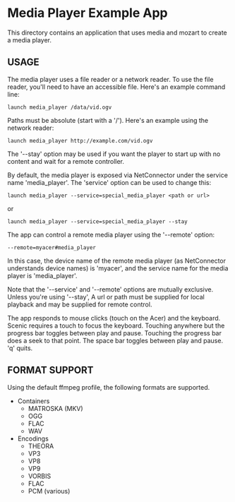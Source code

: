 # Media Player Example App

This directory contains an application that uses media and mozart to
create a media player.

## USAGE

The media player uses a file reader or a network reader. To use the file
reader, you'll need to have an accessible file. Here's an example command line:

    launch media_player /data/vid.ogv

Paths must be absolute (start with a '/'). Here's an example using the network
reader:

    launch media_player http://example.com/vid.ogv

The '--stay' option may be used if you want the player to start up with no
content and wait for a remote controller.

By default, the media player is exposed via NetConnector under the service name
'media_player'. The 'service' option can be used to change this:

    launch media_player --service=special_media_player <path or url>

or

    launch media_player --service=special_media_player --stay

The app can control a remote media player using the '--remote' option:

    --remote=myacer#media_player

In this case, the device name of the remote media player (as NetConnector
understands device names) is 'myacer', and the service name for the media
player is 'media_player'.

Note that the '--service' and '--remote' options are mutually exclusive. Unless
you're using '--stay', A url or path must be supplied for local playback and
may be supplied for remote control.

The app responds to mouse clicks (touch on the Acer) and the keyboard. Scenic
requires a touch to focus the keyboard. Touching anywhere but the progress bar
toggles between play and pause. Touching the progress bar does a seek to that
point. The space bar toggles between play and pause. 'q' quits.

## FORMAT SUPPORT

Using the default ffmpeg profile, the following formats are supported.

* Containers
  * MATROSKA (MKV)
  * OGG
  * FLAC
  * WAV
* Encodings
  * THEORA
  * VP3
  * VP8
  * VP9
  * VORBIS
  * FLAC
  * PCM (various)
